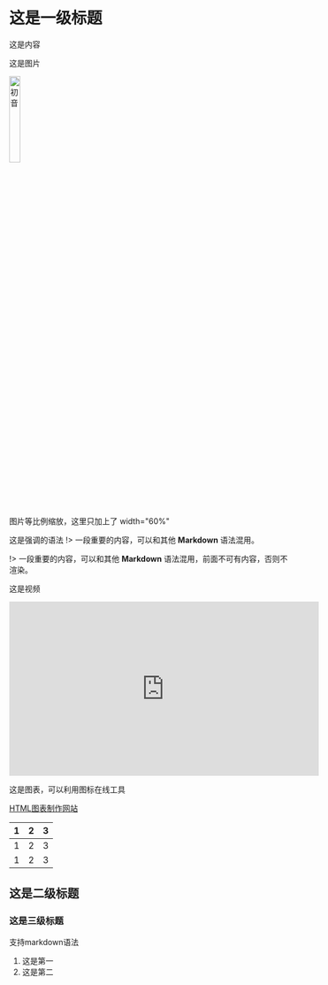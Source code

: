 # 这是一级标题
这是内容

这是图片

<img src="https://i.pximg.net/img-original/img/2022/08/01/01/30/22/100144604_p0.jpg" alt="初音" width="20%" >

图片等比例缩放，这里只加上了 width="60%"

这是强调的语法 !> 一段重要的内容，可以和其他 **Markdown** 语法混用。

!> 一段重要的内容，可以和其他 **Markdown** 语法混用，前面不可有内容，否则不渲染。

这是视频

<iframe width="560" height="315" src="https://www.youtube-nocookie.com/embed/1IlTeOMCNJU" title="YouTube video player" frameborder="0" allow="accelerometer; autoplay; clipboard-write; encrypted-media; gyroscope; picture-in-picture" allowfullscreen></iframe>





这是图表，可以利用图标在线工具

[HTML图表制作网站](https://www.tablesgenerator.com/html_tables)



<table>
<thead>
  <tr>
    <th>1</th>
    <th>2</th>
    <th>3</th>
  </tr>
</thead>
<tbody>
  <tr>
    <td>1</td>
    <td>2</td>
    <td>3</td>
  </tr>
  <tr>
    <td>1</td>
    <td>2</td>
    <td>3</td>
  </tr>
</tbody>
</table>






## 这是二级标题

### 这是三级标题
支持markdown语法
1. 这是第一
2. 这是第二








